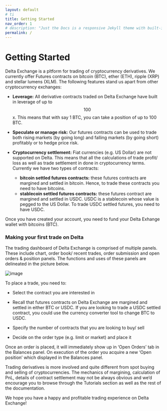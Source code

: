```yaml
---
layout: default
# ti
title: Getting Started
nav_order: 1
# description: "Just the Docs is a responsive Jekyll theme with built-in search that is easily customizable and hosted on GitHub Pages."
permalink: /
---
```


# Getting Started

 Delta Exchange is a pltform for trading of cryptocurrency derivatives. We currently offer Futures contracts on bitcoin (BTC), ether (ETH), ripple (XRP) and stellar lumens (XLM). The following features stand us apart from other cryptocurrency exchanges:

- **Leverage:** All derivative contracts traded on Delta Exchange have built in leverage of up to $$100$$x. This means that with say 1 BTC, you can take a position of up to 100 BTC.
    
- **Speculate or manage risk:** Our futures contracts can be used to trade both rising markets (by going long) and falling markets (by going short) profitably or to hedge price risk.
    
- **Cryptocurrency settlement:** Fiat currencies (e.g. US Dollar) are not supported on Delta. This means that all the calculations of trade profit/ loss as well as trade settlement in done in cryptocurrency terms. Currently we have two types of contracts: 
	- **bitcoin settled futures contracts:** these futures contracts are margined and settled in bitcoin. Hence, to trade these contracts you need to have bitcoins.
	- **stablecoin settled futures contracts:** these futures contract are margined and settled in USDC. USDC is a stablecoin whose value is pegged to the US Dollar. To trade USDC settled futures, you need to have USDC.
    
Once you have created your account, you need to fund your Delta Exhange wallet with bitcoins (BTC).

 
### **Making your first trade on Delta**

The trading dashboard of Delta Exchange is comprised of multiple panels. These include chart, order book/ recent trades, order submission and open orders & position panels. The functions and uses of these panels are delineated in the picture below.

![image]({{www.delta.exchange/user-guide}}/assets/images/just-the-docs.png "Delta Exchange Trading Terminal")

To place a trade, you need to:

-   Select the contract you are interested in

-   Recall that futures contracts on Delta Exchange are margined and settled in either BTC or USDC. If you are looking to trade a USDC settled contract, you could use the currency converter tool to change BTC to USDC.
    
-   Specify the number of contracts that you are looking to buy/ sell
    
-   Decide on the order type (e.g. limit or market) and place it

 Once an order is placed, it will immediately show up in ‘Open Orders’ tab in the Balances panel. On execution of the order you acquire a new ‘Open position’ which displayed in the Balances panel.

 Trading derivatives is more involved and quite different from spot buying and selling of cryptocurrencies. The mechanics of margining, calculation of PnL, details of contract settlement may not be always obvious and we’d encourage you to browse through the Tutorials section as well as the rest of the documentation.

  We hope you have a happy and profitable trading experience on Delta Exchange!